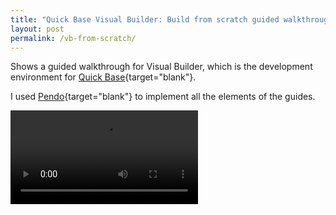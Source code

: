 ```yaml
---
title: "Quick Base Visual Builder: Build from scratch guided walkthrough"
layout: post
permalink: /vb-from-scratch/
---
```

Shows a guided walkthrough for Visual Builder, which is the development environment for [Quick Base](https://www.quickbase.com){target="blank"}.

I used [Pendo](https://pendo.io){target="blank"} to implement all the elements of the guides.

![](/assets/videos/visual-builder-tour-startfromscratch.mp4)
